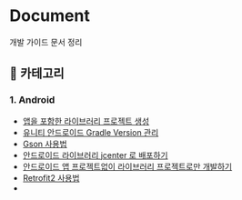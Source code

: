 # Document

개발 가이드 문서 정리



## 🔎 카테고리

### 1. Android

* [앱을 포함한 라이브러리 프로젝트 생성](https://github.com/jameschun7/document/blob/main/android/app-with-library.md)
* [유니티 안드로이드 Gradle Version 관리](https://github.com/jameschun7/document/blob/main/android/gradle-version-manage.md)
* [Gson 사용법](https://github.com/jameschun7/document/blob/main/android/gson.md)
* [안드로이드 라이브러리 jcenter 로 배포하기](https://github.com/jameschun7/document/blob/main/android/jcenter.md)
* [안드로이드 앱 프로젝트없이 라이브러리 프로젝트로만 개발하기](https://github.com/jameschun7/document/blob/main/android/only-library.md)
* [Retrofit2 사용법](https://github.com/jameschun7/document/blob/main/android/retrofit2.md)
* 